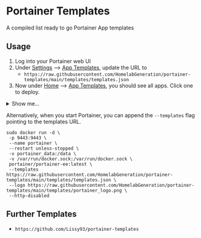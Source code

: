 # Portainer Templates

A compiled list ready to go Portainer App templates

## Usage

1. Log into your Portainer web UI
2. Under <ins>Settings</ins> --> <ins>App Templates</ins>, update the URL to
   - `https://raw.githubusercontent.com/HomelabGeneration/portainer-templates/main/templates/templates.json`
3. Now under <ins>Home</ins> --> <ins>App Templates</ins>, you should see all apps. Click one to deploy.

<details>
<summary>Show me...</summary>

<p align="center"><img width="800" src="https://i.ibb.co/XxGRjrs/portainer-templates-installation.gif" /></p>

</details>

Alternatively, when you start Portainer, you can append the `--templates` flag pointing to the templates URL.
```
sudo docker run -d \
 -p 9443:9443 \
 --name portainer \
 --restart unless-stopped \
 -v portainer_data:/data \
 -v /var/run/docker.sock:/var/run/docker.sock \
 portainer/portainer-ee:latest \
 --templates https://raw.githubusercontent.com/HomelabGeneration/portainer-templates/main/templates/templates.json \
 --logo https://raw.githubusercontent.com/HomelabGeneration/portainer-templates/main/templates/portainer_logo.png \
 --http-disabled
```

## Further Templates
- `https://github.com/Lissy93/portainer-templates`
